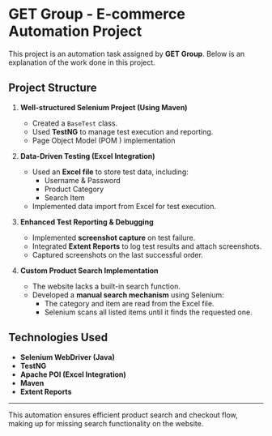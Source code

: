 # GET Group - E-commerce Automation Project  

This project is an automation task assigned by **GET Group**. Below is an explanation of the work done in this project.  

## Project Structure  

1. **Well-structured Selenium Project (Using Maven)**  
   - Created a `BaseTest` class.  
   - Used **TestNG** to manage test execution and reporting.
   - Page Object Model (POM ) implementation  

2. **Data-Driven Testing (Excel Integration)**  
   - Used an **Excel file** to store test data, including:  
     - Username & Password  
     - Product Category  
     - Search Item  
   - Implemented data import from Excel for test execution.  

3. **Enhanced Test Reporting & Debugging**  
   - Implemented **screenshot capture** on test failure.  
   - Integrated **Extent Reports** to log test results and attach screenshots.  
   - Captured screenshots on the last successful order.  

4. **Custom Product Search Implementation**  
   - The website lacks a built-in search function.  
   - Developed a **manual search mechanism** using Selenium:  
     - The category and item are read from the Excel file.  
     - Selenium scans all listed items until it finds the requested one.  

## Technologies Used  
- **Selenium WebDriver (Java)**  
- **TestNG**  
- **Apache POI (Excel Integration)**  
- **Maven**  
- **Extent Reports**  

---

This automation ensures efficient product search and checkout flow, making up for missing search functionality on the website.  
